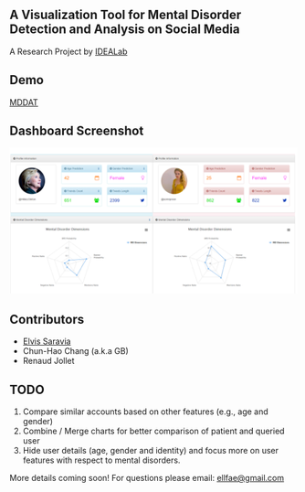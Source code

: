 ## A Visualization Tool for Mental Disorder Detection and Analysis on Social Media
A Research Project by [IDEALab](https://github.com/IDEA-NTHU-Taiwan)

## Demo
[MDDAT](http://deepviz.herokuapp.com/)

## Dashboard Screenshot
![alt text](https://github.com/omarsar/DeepViz/blob/master/public/dashboard.png)

## Contributors
* [Elvis Saravia](http://elvissaravia.com/) 
* Chun-Hao Chang (a.k.a GB)
* Renaud Jollet

## TODO
1. Compare similar accounts based on other features (e.g., age and gender)
2. Combine / Merge charts for better comparison of patient and queried user
3. Hide user details (age, gender and identity) and focus more on user features with respect to mental disorders.

More details coming soon! For questions please email: ellfae@gmail.com